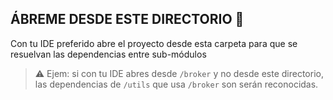 ## ÁBREME DESDE ESTE DIRECTORIO 🙏

Con tu IDE preferido abre el proyecto desde esta carpeta para que se resuelvan las dependencias entre sub-módulos

> ⚠️ Ejem: si con tu IDE abres desde `/broker` y no desde este directorio, las dependencias de `/utils` que usa `/broker` son serán reconocidas.